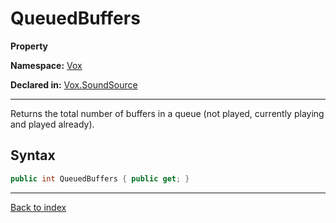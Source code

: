 # QueuedBuffers

**Property**

**Namespace:** [Vox](Vox.md)

**Declared in:** [Vox.SoundSource](Vox.SoundSource.md)

------



Returns the total number of buffers in a queue (not played, currently
playing and played already).


## Syntax

```csharp
public int QueuedBuffers { public get; }
```

------

[Back to index](index.md)